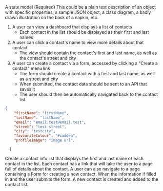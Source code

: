 A state model (Required)
This could be a plain text description of an object with specific properties, a sample JSON object, a class diagram, a badly drawn illustration on the back of a napkin, etc.

1. A user can view a dashboard that displays a list of contacts
   - Each contact in the list should be displayed as their first and last names
2. A user can click a contact's name to view more details about that contact
   - The view should contain the contact's first and last name, as well as the contact's street and city
3. A user can create a contact via a form, accessed by clicking a "Create a contact" menu link
   - The form should create a contact with a first and last name, as well as a street and city
   - When submitted, the contact data should be sent to an API that saves it
   - The user should then be automatically navigated back to the contact list

```Json
{
    "firstName": "firstName",
    "lastName": "lastName",
    "email": "email.test@email.test",
    "street": "test street",
    "city": "testcity",
    "favouriteColour": "#caddea",
    "profileImage": "image url",

  }

```

Create a contact info list that displays the first and last name of each contact in the list. Each contact has a link that will take the user to a page full of details about the contact. A user can also navigate to a page containing a Form for creating a new contact. When the information if filled in and the user submits the form. A new contact is created and added to the contact list.
